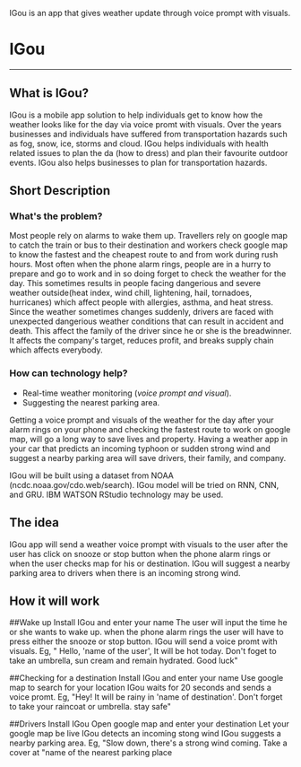 
IGou is an app that gives weather update through voice prompt with visuals.

# IGou #   
_______________________________________________________________________________________________________________________________________________  

## What is IGou? ##
IGou is a mobile app solution to help individuals get to know how the weather looks like for the day via voice promt with visuals. Over the years businesses and individuals have suffered from transportation hazards such as fog, snow, ice, storms and cloud. IGou helps individuals with health related issues to plan the da (how to dress) and plan their favourite outdoor events. IGou also helps businesses to plan for transportation hazards. 


## Short Description <a name="Short-Description"></a>

### What's the problem?
Most people rely on alarms to wake them up. Travellers rely on google map to catch the train or bus to their destination and workers check google map to know the fastest and the cheapest route to and from work during rush hours. Most often when the phone alarm rings, people are in a hurry to prepare and go to work and in so doing forget to check the weather for the day. This sometimes results in people facing dangerious and severe weather outside(heat index, wind chill, lightening, hail, tornadoes, hurricanes) which affect people with allergies, asthma, and heat stress. 
Since the weather sometimes changes suddenly, drivers are faced with unexpected dangerious weather conditions that can result in accident and death.  This affect the family of the driver since he or she is the breadwinner. It affects the company's target, reduces profit, and breaks supply chain which affects everybody.  


### How can technology help?

* Real-time weather monitoring (*voice prompt and visual*).
* Suggesting the nearest parking area.

Getting a voice prompt and visuals of the weather for the day after your alarm rings on your phone and checking the fastest route to work on google map, will go a long way to save lives and property. Having a weather app in your car that predicts an incoming typhoon or sudden strong wind and suggest a nearby parking area will save drivers, their family, and company.

IGou will be built using a dataset from NOAA (ncdc.noaa.gov/cdo.web/search). IGou model will be tried on RNN, CNN, and GRU. IBM WATSON RStudio technology may be used. 


## The idea 
IGou app will send a weather voice prompt with visuals to the user after the user has click on snooze or stop button when the phone alarm rings or when the user checks map for his or destination. IGou will suggest a nearby parking area to drivers when there is an incoming strong wind.

## How it will work
##Wake up
Install IGou and enter your name
The user will input the time he or she wants to wake up.
when the phone alarm rings the user will have to press either the snooze or stop button.
IGou will send a voice promt with visuals. Eg, " Hello, 'name of the user', It will be hot today. Don't foget to take an umbrella, sun cream and remain hydrated. Good luck"

##Checking for a destination
Install IGou and enter your name
Use google map to search for your location
IGou waits for 20 seconds and sends a voice promt. Eg, "Hey! It will be rainy in 'name of destination'. Don't forget to take your raincoat or umbrella. stay safe"

##Drivers
Install IGou
Open google map and enter your destination
Let your google map be live
IGou detects an incoming stong wind 
IGou suggests a nearby parking area. Eg, "Slow down, there's a strong wind coming. Take a cover at "name of the nearest parking place


